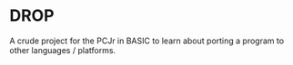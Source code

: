 # DROP
A crude project for the PCJr in BASIC to learn about porting a program to other languages / platforms.
